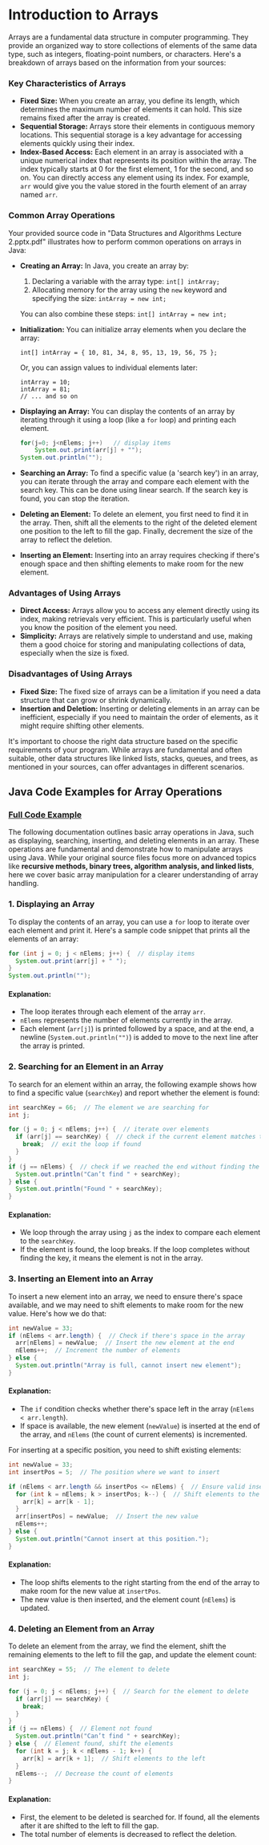 # Introduction to Arrays

Arrays are a fundamental data structure in computer programming. They provide an organized way to store collections of elements of the same data type, such as integers, floating-point numbers, or characters. Here's a breakdown of arrays based on the information from your sources:

### Key Characteristics of Arrays

*   **Fixed Size:** When you create an array, you define its length, which determines the maximum number of elements it can hold. This size remains fixed after the array is created.
*   **Sequential Storage:** Arrays store their elements in contiguous memory locations. This sequential storage is a key advantage for accessing elements quickly using their index.
*   **Index-Based Access:** Each element in an array is associated with a unique numerical index that represents its position within the array. The index typically starts at 0 for the first element, 1 for the second, and so on. You can directly access any element using its index.  For example, `arr` would give you the value stored in the fourth element of an array named `arr`.

### Common Array Operations

Your provided source code in "Data Structures and Algorithms Lecture 2.pptx.pdf" illustrates how to perform common operations on arrays in Java:

*   **Creating an Array:** In Java, you create an array by:

    1.  Declaring a variable with the array type:
        `int[] intArray; ` 
    2.  Allocating memory for the array using the `new` keyword and specifying the size:
        `intArray = new int;`

    You can also combine these steps: `int[] intArray = new int;`
*   **Initialization:** You can initialize array elements when you declare the array:

    `int[] intArray = { 10, 81, 34, 8, 95, 13, 19, 56, 75 };`

    Or, you can assign values to individual elements later:

    ```
    intArray = 10;
    intArray = 81;
    // ... and so on
    ```

   

*   **Displaying an Array:** You can display the contents of an array by iterating through it using a loop (like a `for` loop) and printing each element.

    ```java
    for(j=0; j<nElems; j++)   // display items
        System.out.print(arr[j] + "");
    System.out.println(""); 
    ```

   
*   **Searching an Array:** To find a specific value (a 'search key') in an array, you can iterate through the array and compare each element with the search key. This can be done using linear search.  If the search key is found, you can stop the iteration.
*   **Deleting an Element:** To delete an element, you first need to find it in the array. Then, shift all the elements to the right of the deleted element one position to the left to fill the gap. Finally, decrement the size of the array to reflect the deletion.
*   **Inserting an Element:** Inserting into an array requires checking if there's enough space and then shifting elements to make room for the new element. 

### Advantages of Using Arrays

*   **Direct Access:** Arrays allow you to access any element directly using its index, making retrievals very efficient. This is particularly useful when you know the position of the element you need.
*   **Simplicity:** Arrays are relatively simple to understand and use, making them a good choice for storing and manipulating collections of data, especially when the size is fixed.

### Disadvantages of Using Arrays

*   **Fixed Size:** The fixed size of arrays can be a limitation if you need a data structure that can grow or shrink dynamically.
*   **Insertion and Deletion:** Inserting or deleting elements in an array can be inefficient, especially if you need to maintain the order of elements, as it might require shifting other elements.

It's important to choose the right data structure based on the specific requirements of your program. While arrays are fundamental and often suitable, other data structures like linked lists, stacks, queues, and trees, as mentioned in your sources, can offer advantages in different scenarios.



## Java Code Examples for Array Operations

### [Full Code Example](./Array.java)

The following documentation outlines basic array operations in Java, such as displaying, searching, inserting, and deleting elements in an array. These operations are fundamental and demonstrate how to manipulate arrays using Java. While your original source files focus more on advanced topics like **recursive methods, binary trees, algorithm analysis, and linked lists**, here we cover basic array manipulation for a clearer understanding of array handling.

### 1. Displaying an Array

To display the contents of an array, you can use a `for` loop to iterate over each element and print it. Here's a sample code snippet that prints all the elements of an array:

```java
for (int j = 0; j < nElems; j++) {  // display items
  System.out.print(arr[j] + " ");
}
System.out.println("");
```

#### Explanation:
- The loop iterates through each element of the array `arr`.
- `nElems` represents the number of elements currently in the array.
- Each element (`arr[j]`) is printed followed by a space, and at the end, a newline (`System.out.println("")`) is added to move to the next line after the array is printed.

### 2. Searching for an Element in an Array

To search for an element within an array, the following example shows how to find a specific value (`searchKey`) and report whether the element is found:

```java
int searchKey = 66;  // The element we are searching for
int j;

for (j = 0; j < nElems; j++) {  // iterate over elements
  if (arr[j] == searchKey) {  // check if the current element matches the search key
    break;  // exit the loop if found
  }
}
if (j == nElems) {  // check if we reached the end without finding the element
  System.out.println("Can’t find " + searchKey);
} else {
  System.out.println("Found " + searchKey);
}
```

#### Explanation:
- We loop through the array using `j` as the index to compare each element to the `searchKey`.
- If the element is found, the loop breaks. If the loop completes without finding the key, it means the element is not in the array.

### 3. Inserting an Element into an Array

To insert a new element into an array, we need to ensure there's space available, and we may need to shift elements to make room for the new value. Here's how we do that:

```java
int newValue = 33;
if (nElems < arr.length) {  // Check if there's space in the array
  arr[nElems] = newValue;  // Insert the new element at the end
  nElems++;  // Increment the number of elements
} else {
  System.out.println("Array is full, cannot insert new element");
}
```

#### Explanation:
- The `if` condition checks whether there's space left in the array (`nElems < arr.length`).
- If space is available, the new element (`newValue`) is inserted at the end of the array, and `nElems` (the count of current elements) is incremented.

For inserting at a specific position, you need to shift existing elements:

```java
int newValue = 33;
int insertPos = 5;  // The position where we want to insert

if (nElems < arr.length && insertPos <= nElems) {  // Ensure valid insert
  for (int k = nElems; k > insertPos; k--) {  // Shift elements to the right
    arr[k] = arr[k - 1];
  }
  arr[insertPos] = newValue;  // Insert the new value
  nElems++;
} else {
  System.out.println("Cannot insert at this position.");
}
```

#### Explanation:
- The loop shifts elements to the right starting from the end of the array to make room for the new value at `insertPos`.
- The new value is then inserted, and the element count (`nElems`) is updated.

### 4. Deleting an Element from an Array

To delete an element from the array, we find the element, shift the remaining elements to the left to fill the gap, and update the element count:

```java
int searchKey = 55;  // The element to delete
int j;

for (j = 0; j < nElems; j++) {  // Search for the element to delete
  if (arr[j] == searchKey) {
    break;
  }
}
if (j == nElems) {  // Element not found
  System.out.println("Can’t find " + searchKey);
} else {  // Element found, shift the elements
  for (int k = j; k < nElems - 1; k++) {
    arr[k] = arr[k + 1];  // Shift elements to the left
  }
  nElems--;  // Decrease the count of elements
}
```

#### Explanation:
- First, the element to be deleted is searched for. If found, all the elements after it are shifted to the left to fill the gap.
- The total number of elements is decreased to reflect the deletion.


